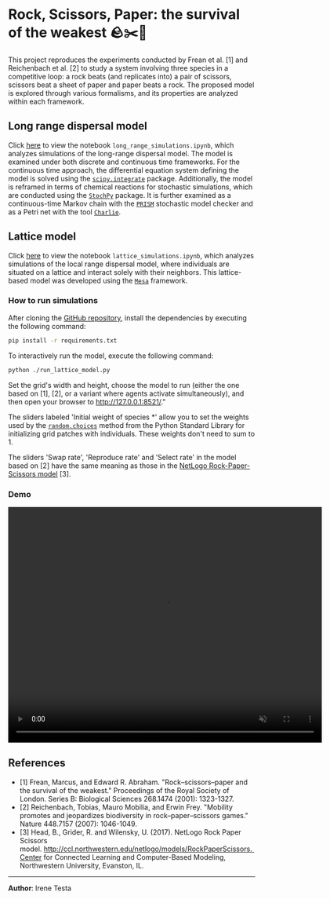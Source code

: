 # Rock, Scissors, Paper: the survival of the weakest 🪨✂️📄

This project reproduces the experiments conducted by Frean et al. [1] and Reichenbach et al. [2] to study a system involving three species in a competitive loop: a rock beats (and replicates into) a pair of scissors, scissors beat a sheet of paper and paper beats a rock. The proposed model is explored through various formalisms, and its properties are analyzed within each framework.

## Long range dispersal model

Click [here](./notebooks/long_range_simulations.html) to view the notebook `long_range_simulations.ipynb`, which analyzes simulations of the long-range dispersal model. The model is examined under both discrete and continuous time frameworks. For the continuous time approach, the differential equation system defining the model is solved using the [`scipy.integrate`](https://docs.scipy.org/doc/scipy/reference/integrate.html#module-scipy.integrate) package. Additionally, the model is reframed in terms of chemical reactions for stochastic simulations, which are conducted using the [`StochPy`](https://stochpy.sourceforge.net) package. It is further examined as a continuous-time Markov chain with the [`PRISM`](https://www.prismmodelchecker.org) stochastic model checker and as a Petri net with the tool [`Charlie`](https://www-dssz.informatik.tu-cottbus.de/DSSZ/Software/Charlie).

## Lattice model

Click [here](./notebooks/lattice_simulations.html) to view the notebook `lattice_simulations.ipynb`, which analyzes simulations of the local range dispersal model, where individuals are situated on a lattice and interact solely with their neighbors. This lattice-based model was developed using the [`Mesa`](https://mesa.readthedocs.io/en/stable/) framework.

### How to run simulations

After cloning the [GitHub repository](https://github.com/iretes/rock-scissors-paper), install the dependencies by executing the following command:

```bash
pip install -r requirements.txt
```

To interactively run the model, execute the following command:

```bash
python ./run_lattice_model.py
```

Set the grid's width and height, choose the model to run (either the one based on [1], [2], or a variant where agents activate simultaneously), and then open your browser to http://127.0.0.1:8521/."

The sliders labeled 'Initial weight of species *' allow you to set the weights used by the [`random.choices`](https://docs.python.org/3/library/random.html#random.choices) method from the Python Standard Library for initializing grid patches with individuals. These weights don't need to sum to 1.

The sliders 'Swap rate', 'Reproduce rate' and 'Select rate' in the model based on [2] have the same meaning as those in the [NetLogo Rock-Paper-Scissors model](https://ccl.northwestern.edu/netlogo/models/RockPaperScissors) [3].

### Demo

<video width="640" height="480" controls loop="" muted="" autoplay="">
    <source src="https://github.com/iretes/rock-scissors-paper/assets/46034276/2a1055cc-fee6-4a60-b513-3b3d7210b7ad">
</video>

## References
- [1] Frean, Marcus, and Edward R. Abraham. "Rock–scissors–paper and the survival of the weakest." Proceedings of the Royal Society of London. Series B: Biological Sciences 268.1474 (2001): 1323-1327.
- [2] Reichenbach, Tobias, Mauro Mobilia, and Erwin Frey. "Mobility promotes and jeopardizes biodiversity in rock–paper–scissors games." Nature 448.7157 (2007): 1046-1049.
- [3] Head, B., Grider, R. and Wilensky, U. (2017). NetLogo Rock Paper Scissors model. http://ccl.northwestern.edu/netlogo/models/RockPaperScissors. Center for Connected Learning and Computer-Based Modeling, Northwestern University, Evanston, IL.

---
**Author**: Irene Testa